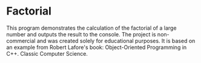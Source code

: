 # Factorial
This program demonstrates the calculation of the factorial of a large number and outputs the result to the console. The project is non-commercial and was created solely for educational purposes. It is based on an example from Robert Lafore's book: Object-Oriented Programming in C++. Classic Computer Science.